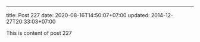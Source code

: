 ---
title: Post 227
date: 2020-08-16T14:50:07+07:00
updated: 2014-12-27T20:33:03+07:00

This is content of post 227